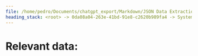 ```yaml
---
file: /home/pedro/Documents/chatgpt_export/Markdown/JSON Data Extraction_ jq.md
heading_stack: <root> -> 0da08a04-263e-41bd-91e8-c2620b989fa4 -> System -> e1b93c0a-ed30-42f4-bf81-94e5d490b58b -> System -> aaa26758-0603-4c3f-95ee-b342d51f8994 -> User -> Input data -> Relevant data: -> - quality -> - duration -> - alt (title) -> - href (link) -> - img_thumb (data-thumbnail) -> - vid_thumb (data-thumbnail) -> jq query to extract relevant data in a nice new single object with the key names as per above: -> 08cbcecf-1e14-4ea3-910f-35a04d540224 -> Assistant -> aaa21fc3-afbc-44a2-ac1c-ea4b05477e07 -> User -> Input data -> Relevant data:
---
```

# Relevant data:
